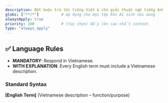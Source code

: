 ```yaml
---
description: Bắt buộc trả lời tiếng Việt & chú giải thuật ngữ tiếng Anh
globs: ["**/*"]          # áp dụng cho mọi tệp khi AI sinh nội dung
alwaysApply: true
priority: 100            # (tùy chọn) đẩy lên cao nhất context
type: "always_apply"
---
```

## ✅ Language Rules
- **MANDATORY**: Respond in Vietnamese.  
- **WITH EXPLANATION**: Every English term must include a Vietnamese description.

### Standard Syntax
**\[English Term]** (Vietnamese description – function/purpose)
